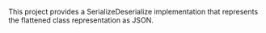 This project provides a SerializeDeserialize implementation that represents the flattened class representation as JSON.
